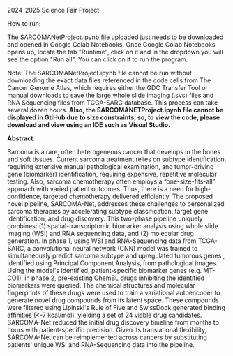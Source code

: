 2024-2025 Science Fair Project

How to run:

The SARCOMANetProject.ipynb file uploaded just needs to be downloaded and opened in Google Colab Notebooks. Once Google Colab Notebooks opens up, locate the tab "Runtime", click on it and in the dropdown you will see the option "Run all". You can click on it to run the program.

Note: The SARCOMANetProject.ipynb file cannot be run without downloading the exact data files referenced in the code cells from The Cancer Genome Atlas, which requires either the GDC Transfer Tool or manual downloads to save the large whole slide imaging (.svs) files and RNA Sequencing files from TCGA-SARC database. This process can take several dozen hours. **Also, the SARCOMANETProject.ipynb file cannot be displayed in GtiHub due to size constraints, so, to view the code, please download and view using an IDE such as Visual Studio.**

**Abstract**: 

Sarcoma is a rare, often heterogeneous cancer that develops in the bones and soft tissues. Current sarcoma treatment relies on subtype identification, requiring extensive manual pathological examination, and tumor-driving gene (biomarker) identification, requiring expensive, repetitive molecular testing. Also, sarcoma chemotherapy often employs a “one-size-fits-all” approach with varied patient outcomes. Thus, there is a need for high-confidence, targeted chemotherapy delivered efficiently. The proposed novel pipeline, SARCOMA-Net, addresses these challenges to personalized sarcoma therapies by accelerating subtype classification, target gene identification, and drug discovery. This two-phase pipeline uniquely combines: (1) spatial-transcriptomic biomarker analysis using whole slide imaging (WSI) and RNA sequencing data, and (2) molecular drug generation. In phase 1, using WSI and RNA-Sequencing data from TCGA-SARC, a convolutional neural network (CNN) model was trained to simultaneously predict sarcoma subtype and upregulated tumorous genes , identified using Principal Component Analysis, from pathological images. Using the model's identified, patient-specific biomarker genes (e.g. MT-CO1), in phase 2, pre-existing ChemBL drugs inhibiting the identified biomarkers were queried. The chemical structures and molecular fingerprints of these drugs were used to train a variational autoencoder to generate novel drug compounds from its latent space. These compounds were filtered using Lipinski's Rule of Five and SwissDock generated binding affinities (<-7 kcal/mol), yielding a set of 24 viable drug candidates. SARCOMA-Net reduced the initial drug discovery timeline from months to hours with patient-specific precision. Given its translational flexibility, SARCOMA-Net can be reimplemented across cancers by substituting patients' unique WSI and RNA-Sequencing data into the pipeline.
